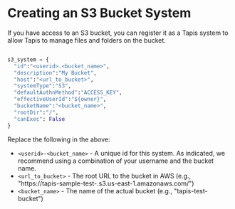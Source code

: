 # Creating an S3 Bucket System
If you have access to an S3 bucket, you can register it as a Tapis system to allow
Tapis to manage files and folders on the bucket.

```python

s3_system = {
  "id":"<userid>.<bucket_name>",
  "description":"My Bucket",
  "host":"<url_to_bucket>",
  "systemType":"S3",
  "defaultAuthnMethod":"ACCESS_KEY",
  "effectiveUserId":"${owner}",
  "bucketName":"<bucket_name>",
  "rootDir":"/",
  "canExec": False
}
```

Replace the following in the above:
* `<userid>-<bucket_name>` - A unique id for this system. As indicated, we recommend using
a combination of your username and the bucket name.
* `<url_to_bucket>` - The root URL to the bucket in AWS (e.g., "https://tapis-sample-test-<userid>.s3.us-east-1.amazonaws.com/")
* `<bucket_name>` - The name of the actual bucket (e.g., "tapis-test-bucket")